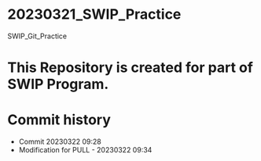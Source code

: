 # 20230321_SWIP_Practice
SWIP_Git_Practice

# This Repository is created for part of SWIP Program.

# Commit history
-   Commit 20230322 09:28
-   Modification for PULL - 20230322 09:34
